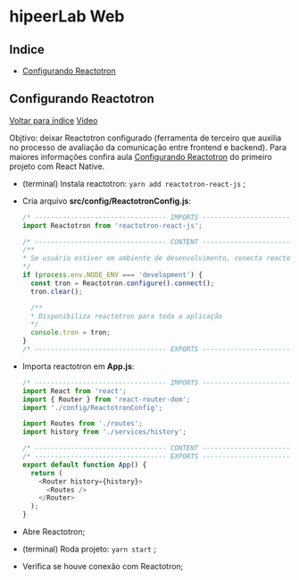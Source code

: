 # hipeerLab Web

## Indice

  * [Configurando Reactotron](#configurando-reactotron)

## Configurando Reactotron
[Voltar para índice](#indice)
[Video](https://skylab.rocketseat.com.br/node/gobarber-web/group/ambiente-inicial-e-conceitos-1/lesson/configurando-reactotron-4)

  Objtivo: deixar Reactotron configurado (ferramenta de terceiro que auxilia no
  processo de avaliação da comunicação entre frontend e backend). Para maiores
  informações confira aula [Configurando Reactotron](https://skylab.rocketseat.com.br/node/primeiro-projeto-com-react-native-1)
  do primeiro projeto com React Native.

  * (terminal) Instala reactotron: `yarn add reactotron-react-js` ;
  * Cria arquivo **src/config/ReactotronConfig.js**:

    ```js
    /* --------------------------------- IMPORTS ---------------------------------*/
    import Reactotron from 'reactotron-react-js';

    /* --------------------------------- CONTENT ---------------------------------*/
    /**
    * Se usuário estiver em ambiente de desenvolvimento, conecta reactotron
    */
    if (process.env.NODE_ENV === 'development') {
      const tron = Reactotron.configure().connect();
      tron.clear();

      /**
      * Disponibiliza reactotron para toda a aplicação
      */
      console.tron = tron;
    }
    /* --------------------------------- EXPORTS ---------------------------------*/
    ```

  * Importa reactotron em **App.js**:

    ```js
    /* --------------------------------- IMPORTS ---------------------------------*/
    import React from 'react';
    import { Router } from 'react-router-dom';
    import './config/ReactotronConfig';

    import Routes from './routes';
    import history from './services/history';

    /* --------------------------------- CONTENT ---------------------------------*/
    /* --------------------------------- EXPORTS ---------------------------------*/
    export default function App() {
      return (
        <Router history={history}>
          <Routes />
        </Router>
      );
    }
    ```

  * Abre Reactotron;
  * (terminal) Roda projeto: `yarn start` ;
  * Verifica se houve conexão com Reactotron;
